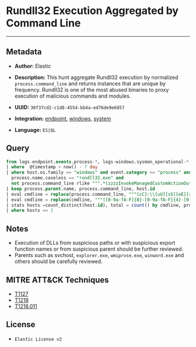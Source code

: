 # Rundll32 Execution Aggregated by Command Line

---

## Metadata

- **Author:** Elastic
- **Description:** This hunt aggregate Rundll32 execution by normalized `process.command_line` and returns instances that are unique by frequency. Rundll32 is one of the most abused binaries to proxy execution of malicious commands and modules.

- **UUID:** `30f37cd2-c1d8-4554-bb4a-ed76de9e6857`
- **Integration:** [endpoint](https://docs.elastic.co/integrations/endpoint), [windows](https://docs.elastic.co/integrations/windows), [system](https://docs.elastic.co/integrations/system)
- **Language:** `ES|QL`

## Query

```sql
from logs-endpoint.events.process-*, logs-windows.sysmon_operational-*, logs-system.security-*
| where  @timestamp > now() - 7 day
| where host.os.family == "windows" and event.category == "process" and event.action in ("start", "Process creation", "created-process") and
  process.name.caseless == "rundll32.exe" and
  not process.command_line rlike """.*(zzzzInvokeManagedCustomActionOutOfProc|GeneralTel.dll,RunInUserCxt|ShOpenVerbApplication|davclnt.dll,DavSetCookie|FileProtocolHandler|EDGEHTML.dll|FirewallControlPanel.dll,ShowNotificationDialog|printui.dll,PrintUIEntryDPIAware|Program Files|SHCreateLocalServerRunDll|ImageView_Fullscreen|StatusMonitorEntryPoint|Control_RunDLL|HotPlugSafeRemovalDriveNotification|AppxDeploymentClient.dll|acproxy.dll,PerformAutochkOperations|CapabilityAccessManagerDoStoreMaintenance|dfshim.dll|display.dll,ShowAdapterSettings|ForceProxyDetectionOnNextRun|PfSvWsSwapAssessmentTask|acmigration.dll,ApplyMigrationShims|LenovoBatteryGaugePackage.dll|-localserver|DriverStore|CnmDxPEntryPoint|DeferredDelete|DeviceProperties_RunDLL|AppxDeploymentClient.dll|spool\\DRIVERS|printui.dll,PrintUIEntry|DfdGetDefaultPolicyAndSMART|cryptext.dll,CryptExt|WininetPlugin.dll|ClearMyTracksByProcess|SusRunTask|OpenURL|CleanupTemporaryState).*"""
| keep process.parent.name, process.command_line, host.id
| eval cmdline = replace(process.command_line, """[cC]:\\[uU][sS][eE][rR][sS]\\[a-zA-Z0-9\.\-\_\$~ ]+\\""", "C:\\\\users\\\\user\\\\")
| eval cmdline = replace(cmdline, """([0-9a-fA-F]{8}-[0-9a-fA-F]{4}-[0-9a-fA-F]{4}-[0-9a-fA-F]{4}-[0-9a-fA-F]{12}|ns[a-z][A-Z0-9]{3,4}\.tmp|DX[A-Z0-9]{3,4}\.tmp|7z[A-Z0-9]{3,5}\.tmp|[0-9\.\-\_]{3,})""", "")
| stats hosts =count_distinct(host.id), total = count() by cmdline, process.parent.name
| where hosts == 1
```

## Notes

- Execution of DLLs from suspicious paths or with suspicious export function names or from suspicious parent should be further reviewed.
- Parents such as svchost, `explorer.exe`, `wmiprvse.exe`, `winword.exe` and others should be carefully reviewed.
## MITRE ATT&CK Techniques

- [T1127](https://attack.mitre.org/techniques/T1127)
- [T1218](https://attack.mitre.org/techniques/T1218)
- [T1218.011](https://attack.mitre.org/techniques/T1218/011)

## License

- `Elastic License v2`
